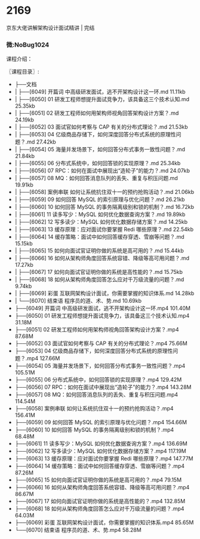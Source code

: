 # 2169
京东大佬讲解架构设计面试精讲 | 完结
### 微:NoBug1024 


课程介绍：


〖课程目录〗:

- ├──文档  
- |   ├──[6049] 开篇词  中高级研发面试，逃不开架构设计这一环.md  11.11kb
- |   ├──[6050] 01  研发工程师想提升面试竞争力，该具备这三个技术认知.md  25.35kb
- |   ├──[6051] 02  研发工程师如何用架构师视角回答架构设计方案？.md  24.19kb
- |   ├──[6052] 03  面试官如何考察与 CAP 有关的分布式理论？.md  21.53kb
- |   ├──[6053] 04  亿级商品存储下，如何深度回答分布式系统的原理性问题？.md  27.42kb
- |   ├──[6054] 05  海量并发场景下，如何回答分布式事务一致性问题？.md  21.84kb
- |   ├──[6055] 06  分布式系统中，如何回答锁的实现原理？.md  25.34kb
- |   ├──[6056] 07  RPC：如何在面试中展现出“造轮子”的能力？.md  24.07kb
- |   ├──[6057] 08  MQ：如何回答消息队列的丢失、重复与积压问题.md  19.91kb
- |   ├──[6058] 案例串联  如何让系统抗住双十一的预约抢购活动？.md  21.06kb
- |   ├──[6059] 09  如何回答 MySQL 的索引原理与优化问题？.md  26.21kb
- |   ├──[6060] 10  如何回答 MySQL 的事务隔离级别和锁的机制？.md  16.72kb
- |   ├──[6061] 11  读多写少：MySQL 如何优化数据查询方案？.md  19.89kb
- |   ├──[6062] 12  写多读少：MySQL 如何优化数据存储方案？.md  14.25kb
- |   ├──[6063] 13  缓存原理：应对面试你要掌握 Redi 哪些原理？.md  22.54kb
- |   ├──[6064] 14  缓存策略：面试中如何回答缓存穿透、雪崩等问题？.md  15.15kb
- |   ├──[6065] 15  如何向面试官证明你做的系统是高可用的？.md  15.44kb
- |   ├──[6066] 16  如何从架构师角度回答系统容错、降级等高可用问题？.md  17.27kb
- |   ├──[6067] 17  如何向面试官证明你做的系统是高性能的？.md  15.75kb
- |   ├──[6068] 18  如何从架构师角度回答怎么应对千万级流量的问题？.md  9.74kb
- |   ├──[6069] 彩蛋  互联网架构设计面试，你需要掌握的知识体系.md  14.28kb
- |   └──[6070] 结束语  程序员的道、术、势.md  10.69kb
- ├──[6049] 开篇词  中高级研发面试，逃不开架构设计这一环.mp4  101.40M
- ├──[6050] 01  研发工程师想提升面试竞争力，该具备这三个技术认知.mp4  31.18M
- ├──[6051] 02  研发工程师如何用架构师视角回答架构设计方案？.mp4  87.68M
- ├──[6052] 03  面试官如何考察与 CAP 有关的分布式理论？.mp4  75.66M
- ├──[6053] 04  亿级商品存储下，如何深度回答分布式系统的原理性问题？.mp4  127.66M
- ├──[6054] 05  海量并发场景下，如何回答分布式事务一致性问题？.mp4  105.51M
- ├──[6055] 06  分布式系统中，如何回答锁的实现原理？.mp4  129.42M
- ├──[6056] 07  RPC：如何在面试中展现出“造轮子”的能力？.mp4  143.28M
- ├──[6057] 08  MQ：如何回答消息队列的丢失、重复与积压问题.mp4  114.54M
- ├──[6058] 案例串联  如何让系统抗住双十一的预约抢购活动？.mp4  156.41M
- ├──[6059] 09  如何回答 MySQL 的索引原理与优化问题？.mp4  154.66M
- ├──[6060] 10  如何回答 MySQL 的事务隔离级别和锁的机制？.mp4  68.48M
- ├──[6061] 11  读多写少：MySQL 如何优化数据查询方案？.mp4  136.69M
- ├──[6062] 12  写多读少：MySQL 如何优化数据存储方案？.mp4  117.19M
- ├──[6063] 13  缓存原理：应对面试你要掌握 Redi 哪些原理？.mp4  147.77M
- ├──[6064] 14  缓存策略：面试中如何回答缓存穿透、雪崩等问题？.mp4  87.26M
- ├──[6065] 15  如何向面试官证明你做的系统是高可用的？.mp4  79.15M
- ├──[6066] 16  如何从架构师角度回答系统容错、降级等高可用问题？.mp4  86.67M
- ├──[6067] 17  如何向面试官证明你做的系统是高性能的？.mp4  132.85M
- ├──[6068] 18  如何从架构师角度回答怎么应对千万级流量的问题？.mp4  64.03M
- ├──[6069] 彩蛋  互联网架构设计面试，你需要掌握的知识体系.mp4  85.65M
- └──[6070] 结束语  程序员的道、术、势.mp4  58.28M
